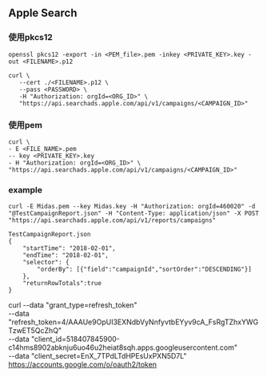 ## Apple Search


### 使用pkcs12
```
openssl pkcs12 -export -in <PEM_file>.pem -inkey <PRIVATE_KEY>.key -out <FILENAME>.p12
```

```
curl \
   --cert ./<FILENAME>.p12 \
   --pass <PASSWORD> \
   -H "Authorization: orgId=<ORG_ID>" \
   "https://api.searchads.apple.com/api/v1/campaigns/<CAMPAIGN_ID>"
```

### 使用pem
```
curl \
- E <FILE_NAME>.pem
-- key <PRIVATE_KEY>.key
- H "Authorization: orgId=<ORG_ID>" \
"https://api.searchads.apple.com/api/v1/campaigns/<CAMPAIGN_ID>"
```

### example

```
curl -E Midas.pem --key Midas.key -H "Authorization: orgId=460020" -d "@TestCampaignReport.json" -H "Content-Type: application/json" -X POST "https://api.searchads.apple.com/api/v1/reports/campaigns"
```

```
TestCampaignReport.json
{
	"startTime": "2018-02-01",
    "endTime": "2018-02-01",
    "selector": {
        "orderBy": [{"field":"campaignId","sortOrder":"DESCENDING"}]
    },
    "returnRowTotals":true
}
```

curl --data "grant_type=refresh_token" \
     --data "refresh_token=4/AAAUe9OpUI3EXNdbVyNnfyvtbEYyv9cA_FsRgTZhxYWGTzwET5QcZhQ" \
     --data "client_id=518407845900-c14hms8902abknju6uo46u2heiat8sqh.apps.googleusercontent.com" \
     --data "client_secret=EnX_7TPdLTdHPEsUxPXN5D7L" \
     https://accounts.google.com/o/oauth2/token